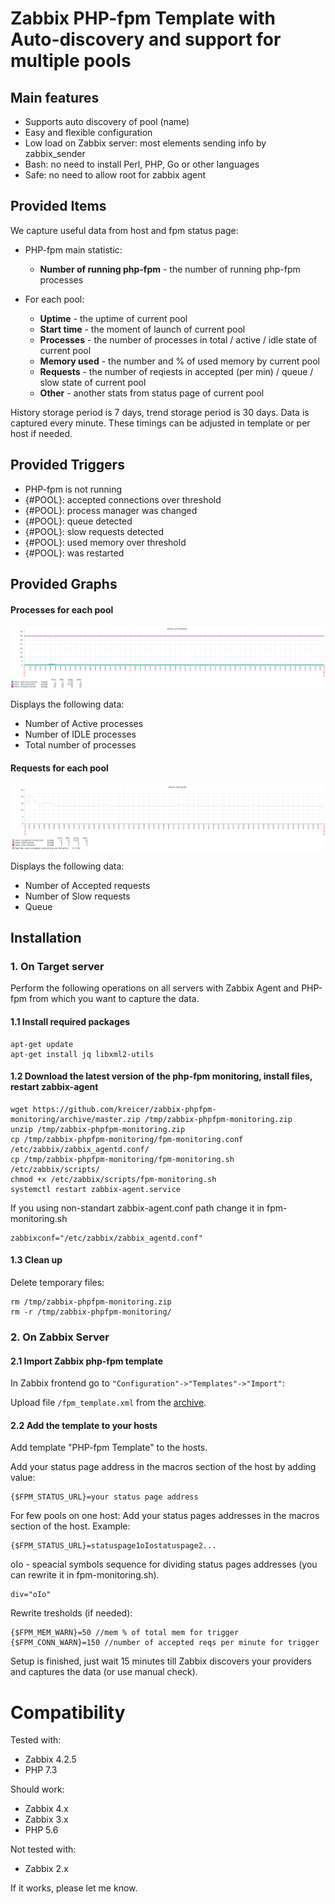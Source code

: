 # Zabbix PHP-fpm Template with Auto-discovery and support for multiple pools

## Main features

- Supports auto discovery of pool (name)
- Easy and flexible configuration
- Low load on Zabbix server: most elements sending info by zabbix_sender
- Bash: no need to install Perl, PHP, Go or other languages
- Safe: no need to allow root for zabbix agent

## Provided Items
We capture useful data from host and fpm status page:

- PHP-fpm main statistic:

	- **Number of running php-fpm** - the number of running php-fpm processes

- For each pool:

    - **Uptime** - the uptime of current pool
	- **Start time** - the moment of launch of current pool
	- **Processes** - the number of processes in total / active / idle state of current pool
	- **Memory used** - the number and % of used memory by current pool
	- **Requests** - the number of reqiests in accepted (per min) / queue / slow state of current pool
	- **Other** - another stats from status page of current pool

History storage period is 7 days, trend storage period is 30 days.
Data is captured every minute.
These timings can be adjusted in template or per host if needed.

## Provided Triggers

- PHP-fpm is not running
- {#POOL}: accepted connections over threshold
- {#POOL}: process manager was changed
- {#POOL}: queue detected
- {#POOL}: slow requests detected
- {#POOL}: used memory over threshold
- {#POOL}: was restarted

## Provided Graphs
#### Processes for each pool
![Zabbix Php-fpm Graph #1](https://github.com/kreicer/zabbix-phpfpm-monitoring/raw/master/img/graph1.png)

Displays the following data:

- Number of Active processes
- Number of IDLE processes
- Total number of processes

#### Requests for each pool
![Zabbix Php-fpm Graph #2](https://github.com/kreicer/zabbix-phpfpm-monitoring/raw/master/img/graph2.png)

Displays the following data:

- Number of Accepted requests
- Number of Slow requests
- Queue
    
## Installation

### 1. On Target server
Perform the following operations on all servers with Zabbix Agent and PHP-fpm from which you want to capture the data.

#### 1.1 Install required packages

```console
apt-get update
apt-get install jq libxml2-utils
```

#### 1.2 Download the latest version of the php-fpm monitoring, install files, restart zabbix-agent

```console
wget https://github.com/kreicer/zabbix-phpfpm-monitoring/archive/master.zip /tmp/zabbix-phpfpm-monitoring.zip
unzip /tmp/zabbix-phpfpm-monitoring.zip
cp /tmp/zabbix-phpfpm-monitoring/fpm-monitoring.conf /etc/zabbix/zabbix_agentd.conf/
cp /tmp/zabbix-phpfpm-monitoring/fpm-monitoring.sh /etc/zabbix/scripts/
chmod +x /etc/zabbix/scripts/fpm-monitoring.sh
systemctl restart zabbix-agent.service
```

If you using non-standart zabbix-agent.conf path change it in fpm-monitoring.sh

```console
zabbixconf="/etc/zabbix/zabbix_agentd.conf"
```

#### 1.3 Clean up
Delete temporary files:

```console
rm /tmp/zabbix-phpfpm-monitoring.zip
rm -r /tmp/zabbix-phpfpm-monitoring/
```

### 2. On Zabbix Server
#### 2.1 Import Zabbix php-fpm template
In Zabbix frontend go to `"Configuration"->"Templates"->"Import"`:

Upload file `/fpm_template.xml` from the [archive](https://github.com/kreicer/zabbix-phpfpm-monitoring/archive/master.zip).

#### 2.2 Add the template to your hosts
Add template "PHP-fpm Template" to the hosts.

Add your status page address in the macros section of the host by adding value:

```
{$FPM_STATUS_URL}=your status page address
```

For few pools on one host:
Add your status pages addresses in the macros section of the host. Example:

```
{$FPM_STATUS_URL}=statuspage1oIostatuspage2...
```

oIo - speacial symbols sequence for dividing status pages addresses (you can rewrite it in fpm-monitoring.sh).

```
div="oIo"
```

Rewrite tresholds (if needed):

```
{$FPM_MEM_WARN}=50 //mem % of total mem for trigger
{$FPM_CONN_WARN}=150 //number of accepted reqs per minute for trigger
```

Setup is finished, just wait 15 minutes till Zabbix discovers your providers and captures the data (or use manual check).

# Compatibility
Tested with:
- Zabbix 4.2.5
- PHP 7.3

Should work:
- Zabbix 4.x
- Zabbix 3.x
- PHP 5.6

Not tested with:
- Zabbix 2.x

If it works, please let me know. 